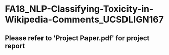 # FA18_NLP-Classifying-Toxicity-in-Wikipedia-Comments_UCSDLIGN167
## Please refer to 'Project Paper.pdf' for project report
